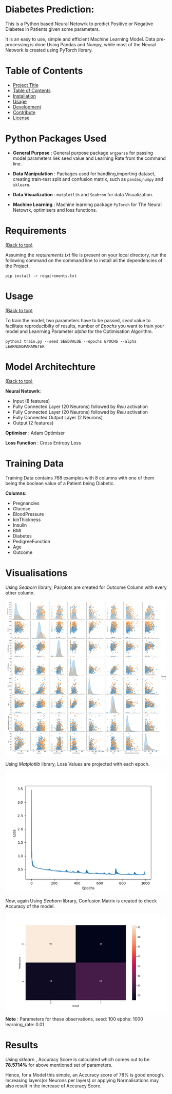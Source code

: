 # Diabetes Prediction:

This is a Python based Neural Netowrk to predict Positive or Negative Diabetes in Patients given some parameters.

It is an easy to use, simple and efficient Machine Learning Model. Data pre-processing is done Using Pandas and Numpy, while most of the Neural Network is created using PyTorch library.


# Table of Contents

- [Project Title](#diabetes-prediction:)
- [Table of Contents](#table-of-contents)
- [Installation](#installation)
- [Usage](#usage)
- [Development](#development)
- [Contribute](#contribute)
- [License](#license)



# Python Packages Used


- **General Purpose** : General purpose package `argparse` for passing model parameters liek seed value and Learning Rate from the command line.

- **Data Manipulation** : Packages used for handling,importing dataset, creating train-test split and confusion matrix, such as `pandas`,`numpy` and `sklearn`.

- **Data Visualization** : `matplotlib` and `Seabron` for data Visualization.

- **Machine Learning** : Machine learning package `PyTorch` for The Neural Netowrk, optimisers and loss functions.

# Requirements
[(Back to top)](#table-of-contents)

Assuming the *requirements.txt* file is present on your local directory, run the following command on the command line to install all the dependencies of the Project.

```
pip install -r requirements.txt
```


# Usage
[(Back to top)](#table-of-contents)

To train the model, two parameters have to be passed, *seed* value to facilitate reproducibilty of results, number of *Epochs* you want to train your model and Leanrning Parameter *alpha* for the Optimisation Algorithm.
```
python3 train.py --seed SEEDVALUE --epochs EPOCHS --alpha LEARNINGPARAMETER
```

# Model Architechture
[(Back to top)](#table-of-contents)

**Neural Netowrk**:
- Input (8 features)
- Fully Connected Layer (20 Neurons) followed by *Relu* activation
- Fully Connected Layer (20 Neurons) followed by *Relu* activation
- Fully Connected Output Layer (2 Neurons)
- Output (2 features)

**Optimiser** : Adam Optimiser

**Loss Function** : Cross Entropy Loss

# Training Data

Training Data contains 768 examples with 8 columns with one of them being the boolean value of a Patient being Diabetic.

**Columns**: 

- Pregnancies 
- Glucose 
- BloodPressure
- kinThickness
- Insulin
- BMI
- Diabetes
- PedigreeFunction
- Age
- Outcome

# Visualisations

Using *Seaborn* library, Pairplots are created for Outcome Column with every other column.

![PairPlot](Pairplot.png)


Using *Matplotlib* library, Loss Values are projected with each epoch.

![Losses](Loss.png)


Now, again Using *Seaborn* library, Confusion Matrix is created to check Accuracy of the model.

![Confusion Matrix](confusion_matrix.png)



**Note** : 
Parameters for these observations, 
seed: 100
epohs: 1000
learning_rate: 0.01


# Results

Using *sklearn* , Accuracy Score is calculated which comes out to be **78.5714%** for above mentioned set of parameters.

Hence, for a Model this simple, an Accuracy score of 78% is good enough. Increasing layers(or Neurons per layers) or applying Normalisations may also result in the increase of Accuracy Score.
